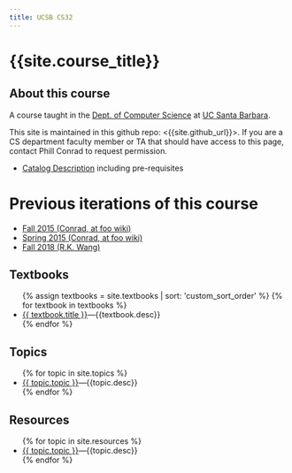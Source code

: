 ```yaml
---
title: UCSB CS32
---
```


# {{site.course_title}}

<div id="about" data-role="collapsible" data-collapsed="true" markdown="1">
<h2>About this course</h2>

A course taught in the [Dept. of Computer Science](http://www.cs.ucsb.edu) at
[UC Santa Barbara](http://www.ucsb.edu).

This site is maintained in this github repo: <{{site.github_url}}>.   If you are a CS department faculty member or TA that should have access to this page, contact Phill Conrad to request permission.

* [Catalog Description]({{site.catalog_desc_url}}) including pre-requisites

# Previous iterations of this course

* [Fall 2015 (Conrad, at foo wiki)](https://foo.cs.ucsb.edu/32wiki) 
* [Spring 2015 (Conrad, at foo wiki)](https://foo.cs.ucsb.edu/32wiki/index.php/Spring_2015)
* [Fall 2018 (R.K. Wang)](https://ucsb-cs32-f18.github.io)

</div><!-- about -->


<div id="textbooks" data-role="collapsible" data-collapsed="false">
  <h2>Textbooks</h2>
    <ul>
      {% assign textbooks = site.textbooks | sort: 'custom_sort_order' %}
      {% for textbook in textbooks %}
         <li {% if topic.indent %} class="indent" {% endif %}><a href="{{textbook.url}}">{{ textbook.title }}</a>&mdash;{{textbook.desc}}</li>
      {% endfor %}
    </ul>
</div>

<div id="topics" data-role="collapsible" data-collapsed="false">
  <h2>Topics</h2>
  <ul>
   {% for topic in site.topics %}
     <li {% if topic.indent %} class="indent" {% endif %}><a href="{{topic.url}}">{{ topic.topic }}</a>&mdash;{{topic.desc}}</li>
   {% endfor %}
  </ul>
</div>


<div id="resources" data-role="collapsible" data-collapsed="false">
  <h2>Resources</h2>
  <ul>
   {% for topic in site.resources %}
     <li {% if topic.indent %} class="indent" {% endif %}><a href="{{topic.url}}">{{ topic.topic }}</a>&mdash;{{topic.desc}}</li>
   {% endfor %}
  </ul>
</div>

